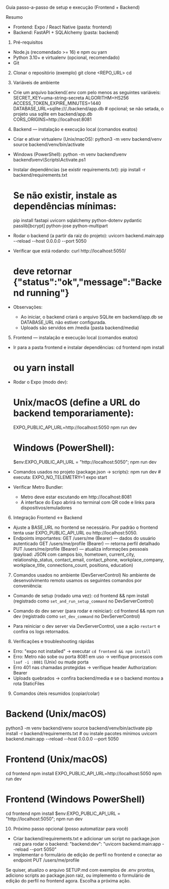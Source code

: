 Guia passo-a-passo de setup e execução (Frontend + Backend)

Resumo

- Frontend: Expo / React Native (pasta: frontend)
- Backend: FastAPI + SQLAlchemy (pasta: backend)

1. Pré-requisitos

- Node.js (recomendado >= 16) e npm ou yarn
- Python 3.10+ e virtualenv (opcional, recomendado)
- Git

2. Clonar o repositório (exemplo)
   git clone <REPO_URL>
   cd <repo-folder>

3. Variáveis de ambiente

- Crie um arquivo backend/.env com pelo menos as seguintes variáveis:
  SECRET_KEY=uma-string-secreta
  ALGORITHM=HS256
  ACCESS_TOKEN_EXPIRE_MINUTES=1440
  DATABASE_URL=sqlite:///./backend/app.db # opcional; se não setada, o projeto usa sqlite em backend/app.db
  CORS_ORIGINS=http://localhost:8081

4. Backend — instalação e execução local (comandos exatos)

- Criar e ativar virtualenv (Unix/macOS):
  python3 -m venv backend/venv
  source backend/venv/bin/activate

- Windows (PowerShell):
  python -m venv backend\venv
  backend\venv\Scripts\Activate.ps1

- Instalar dependências (se existir requirements.txt):
  pip install -r backend/requirements.txt

  # Se não existir, instale as dependências mínimas:

  pip install fastapi uvicorn sqlalchemy python-dotenv pydantic passlib[bcrypt] python-jose python-multipart

- Rodar o backend (a partir da raiz do projeto):
  uvicorn backend.main:app --reload --host 0.0.0.0 --port 5050

- Verificar que está rodando:
  curl http://localhost:5050/

  # deve retornar {"status":"ok","message":"Backend running"}

- Observações:
  - Ao iniciar, o backend criará o arquivo SQLite em backend/app.db se DATABASE_URL não estiver configurada.
  - Uploads são servidos em /media (pasta backend/media)

5. Frontend — instalação e execução local (comandos exatos)

- Ir para a pasta frontend e instalar dependências:
  cd frontend
  npm install

  # ou yarn install

- Rodar o Expo (modo dev):

  # Unix/macOS (define a URL do backend temporariamente):

  EXPO_PUBLIC_API_URL=http://localhost:5050 npm run dev

  # Windows (PowerShell):

  $env:EXPO_PUBLIC_API_URL = "http://localhost:5050"; npm run dev

- Comandos usados no projeto (package.json -> scripts):
  npm run dev # executa: EXPO_NO_TELEMETRY=1 expo start

- Verificar Metro Bundler:
  - Metro deve estar escutando em http://localhost:8081
  - A interface do Expo abrirá no terminal com QR code e links para dispositivos/emuladores

6. Integração Frontend ↔ Backend

- Ajuste a BASE_URL no frontend se necessário. Por padrão o frontend tenta usar EXPO_PUBLIC_API_URL ou http://localhost:5050.
- Endpoints importantes:
  GET /users/me (Bearer) — dados do usuário autenticado
  GET /users/me/profile (Bearer) — retorna perfil detalhado
  PUT /users/me/profile (Bearer) — atualiza informações pessoais (payload: JSON com campos bio, hometown, current_city, relationship_status, contact_email, contact_phone, workplace_company, workplace_title, connections_count, positions, education)

7. Comandos usados no ambiente (DevServerControl)
   No ambiente de desenvolvimento remoto usamos os seguintes comandos por conveniência:

- Comando de setup (rodado uma vez):
  cd frontend && npm install
  (registrado como `set_and_run_setup_command` no DevServerControl)

- Comando do dev server (para rodar e reiniciar):
  cd frontend && npm run dev
  (registrado como `set_dev_command` no DevServerControl)

- Para reiniciar o dev server via DevServerControl, use a ação `restart` e confira os logs retornados.

8. Verificações e troubleshooting rápidas

- Erro: "expo not installed" → executar `cd frontend && npm install`
- Erro: Metro não sobe ou porta 8081 em uso → verifique processos com `lsof -i :8081` (Unix) ou mude porta
- Erro 401 nas chamadas protegidas → verifique header Authorization: Bearer <token>
- Uploads quebrados → confira backend/media e se o backend montou a rota StaticFiles

9. Comandos úteis resumidos (copiar/colar)

# Backend (Unix/macOS)

python3 -m venv backend/venv
source backend/venv/bin/activate
pip install -r backend/requirements.txt # ou instale pacotes mínimos
uvicorn backend.main:app --reload --host 0.0.0.0 --port 5050

# Frontend (Unix/macOS)

cd frontend
npm install
EXPO_PUBLIC_API_URL=http://localhost:5050 npm run dev

# Frontend (Windows PowerShell)

cd frontend
npm install
$env:EXPO_PUBLIC_API_URL = "http://localhost:5050"; npm run dev

10. Próximo passo opcional (posso automatizar para você)

- Criar backend/requirements.txt e adicionar um script no package.json raiz para rodar o backend:
  "backend:dev": "uvicorn backend.main:app --reload --port 5050"
- Implementar o formulário de edição de perfil no frontend e conectar ao endpoint PUT /users/me/profile

Se quiser, atualizo o arquivo SETUP.md com exemplos de .env prontos, adiciono scripts ao package.json raiz, ou implemento o formulário de edição do perfil no frontend agora. Escolha a próxima ação.
